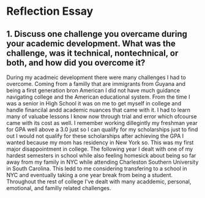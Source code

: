 # Reflection Essay

## 1. Discuss one challenge you overcame during your academic development. What was the challenge, was it technical, nontechnical, or both, and how did you overcome it?

During my acadmeic development there were many challenges I had to overcome. Coming from a familly that are immigrants from Guyana and being a first generation bron American I did not have much guidance navigating college and the American educational system. From the time I was a senior in High School it was on me to get myself in college and handle financilal andd academic nuances that came with it. I had to learn many of valuabe lessons I know now through trial and error which ofcourse came with its cost as well. I remember working dillegintly my freshman year for GPA well above a 3.0 just so I can qualify for my scholarships just to find out I would not qualify for these scholarships after achieving the GPA I wanted because my mom has residency in New York so. This was my first major disappointment in college. The following year I dealt with one of my hardest semesters in school while also feeling homesick about being so far away from my family in NYC while attending Charleston Southern University in South Carolina. This ledd to me considering transfering to a school in NYC and eventually taking a one year break from being a student. Throughout the rest of college I've dealt with many acaddemic, personal, emotional, and familly related challenges.  

